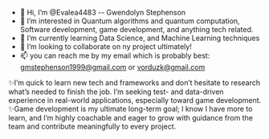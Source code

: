 - 👋 Hi, I’m @Evalea4483 -- Gwendolyn Stephenson
- 👀 I’m interested in Quantum algorithms and quantum computation, Software development, game development, and anything tech related.
- 🌱 I’m currently learning Data Science, and Machine Learning techniques
- 💞️ I’m looking to collaborate on ny project ultimately!
- 📫 you can reach me by my email which is probably best: gmstephenson1999@gmail.com or vorduzk@gmail.com


 ✨I’m quick to learn new tech and frameworks and don’t hesitate to research what’s needed to finish the job. I’m seeking test- and data-driven experience in real-world applications, especially toward game development.
 ✨Game development is my ultimate long-term goal; I know I have more to learn, and I’m highly coachable and eager to grow with guidance from the team and contribute meaningfully to every project.
<!---
Evalea4483/Evalea4483 is a ✨ special ✨ repository because its `README.md` (this file) appears on your GitHub profile.
You can click the Preview link to take a look at your changes.
--->
